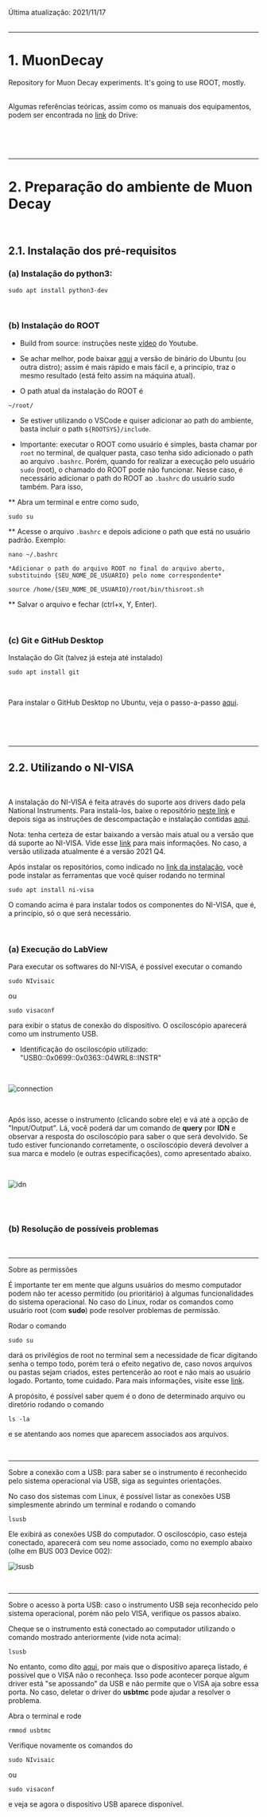 Última atualização: 2021/11/17
<br/>
<br/>



---
# 1. MuonDecay
Repository for Muon Decay experiments. It's going to use ROOT, mostly.
</br>
</br>

Algumas referências teóricas, assim como os manuais dos equipamentos, podem ser encontrada no [link](https://drive.google.com/drive/folders/1ZD9ooMXcqZNCq5oubR8JHtlihosKgusI?usp=sharing) do Drive:



<br/>
<br/>
<br/>



---
# 2. Preparação do ambiente de Muon Decay
<br/>

## 2.1. Instalação dos pré-requisitos

### (a) Instalação do python3: 
```
sudo apt install python3-dev
```

<br/>


### (b) Instalação do ROOT
 
* Build from source: instruções neste [vídeo](https://www.youtube.com/watch?v=QItrmchEQWE&t=184s) do Youtube.


* Se achar melhor, pode baixar [aqui](https://root.cern/install/) a versão de binário do Ubuntu (ou outra distro); assim é mais rápido e mais fácil e, a princípio, traz o mesmo resultado (está feito assim na máquina atual).

* O path atual da instalação do ROOT é
```
~/root/
```

* Se estiver utilizando o VSCode e quiser adicionar ao path do ambiente, basta incluir o path `${ROOTSYS}/include`.

* Importante: executar o ROOT como usuário é simples, basta chamar por `root` no terminal, de qualquer pasta, caso tenha sido adicionado o path ao arquivo `.bashrc`. Porém, quando for realizar a execução pelo usuário `sudo` (root), o chamado do ROOT pode não funcionar. Nesse caso, é necessário adicionar o path do ROOT ao `.bashrc` do usuário sudo também. Para isso, 

** Abra um terminal e entre como sudo, 

```
sudo su
```

** Acesse o arquivo `.bashrc` e depois adicione o path que está no usuário padrão. Exemplo:

```
nano ~/.bashrc

*Adicionar o path do arquivo ROOT no final do arquivo aberto, substituindo {SEU_NOME_DE_USUARIO} pelo nome correspondente*

source /home/{SEU_NOME_DE_USUARIO}/root/bin/thisroot.sh
``` 

** Salvar o arquivo e fechar (ctrl+x, Y, Enter).



<br/>


### (c) Git e GitHub Desktop

Instalação do Git (talvez já esteja até instalado)
```
sudo apt install git
```

<br/>

Para instalar o GitHub Desktop no Ubuntu, veja o passo-a-passo [aqui](https://gist.github.com/berkorbay/6feda478a00b0432d13f1fc0a50467f1).







<br/>
<br/>
<br/>

---
## 2.2. Utilizando o NI-VISA

<br/>

A instalação do NI-VISA é feita através do suporte aos drivers dado pela National Instruments. Para instalá-los, baixe o repositório [neste link](https://www.ni.com/pt-br/support/downloads/drivers/download.ni-linux-device-drivers.html#427909) e depois siga as instruções de descompactação e instalação contidas [aqui](https://www.ni.com/pt-br/support/documentation/supplemental/18/downloading-and-installing-ni-driver-software-on-linux-desktop.html).

Nota: tenha certeza de estar baixando a versão mais atual ou a versão que dá suporte ao NI-VISA. Vide esse [link](https://www.ni.com/pdf/manuals/378353e.html) para mais informações. No caso, a versão utilizada atualmente é a versão 2021 Q4.

Após instalar os repositórios, como indicado no [link da instalação](https://www.ni.com/pt-br/support/downloads/drivers/download.ni-linux-device-drivers.html#427909), você pode instalar as ferramentas que você quiser rodando no terminal

```
sudo apt install ni-visa
```

O comando acima é para instalar todos os componentes do NI-VISA, que é, a princípio, só o que será necessário.

<br/>

### (a) Execução do LabView

Para executar os softwares do NI-VISA, é possível executar o comando

```
sudo NIvisaic
```

ou 

```
sudo visaconf
```

para exibir o status de conexão do dispositivo. O osciloscópio aparecerá como um instrumento USB.

* Identificação do osciloscópio utilizado:
"USB0::0x0699::0x0363::04WRL8::INSTR"

</br>

![connection](https://user-images.githubusercontent.com/63481188/164304634-08b4dce2-81ee-4c6d-b6e8-db8ed2e59755.jpeg "Foto da janela do visaic.")


</br>

Após isso, acesse o instrumento (clicando sobre ele) e vá até a opção de 
"Input/Output". Lá, você poderá dar um comando de __query__ por __IDN__ e observar a resposta do osciloscópio para saber o que será devolvido. Se tudo estiver funcionando corretamente, o osciloscópio deverá devolver a sua marca e modelo (e outras especificações), como apresentado abaixo.

</br>

![idn](https://user-images.githubusercontent.com/63481188/164304705-c5883241-9968-413c-aa93-81182879f5f7.jpeg "Resultados de uma query por IDN.")


</br>
</br>


### (b) Resolução de possíveis problemas

</br>

---
Sobre as permissões

É importante ter em mente que alguns usuários do mesmo computador podem não ter acesso permitido (ou prioritário) à algumas funcionalidades do sistema operacional. No caso do Linux, rodar os comandos como usuário root (com __sudo__) pode resolver problemas de permissão. 

Rodar o comando 
```
sudo su
```
dará os privilégios de root no terminal sem a necessidade de ficar digitando senha o tempo todo, porém terá o efeito negativo de, caso novos arquivos ou pastas sejam criados, estes pertencerão ao root e não mais ao usuário logado. Portanto, tome cuidado. Para mais informações, visite esse [link](https://www.cyberciti.biz/faq/linux-list-all-members-of-a-group/).

A propósito, é possível saber quem é o dono de determinado arquivo ou diretório rodando o comando 
```
ls -la
```
e se atentando aos nomes que aparecem associados aos arquivos.

</br>



---
Sobre a conexão com a USB: para saber se o instrumento é reconhecido pelo sistema operacional via USB, siga as seguintes orientações.

No caso dos sistemas com Linux, é possível listar as conexões USB simplesmente abrindo um terminal e rodando o comando 
```
lsusb
``` 
Ele exibirá as conexões USB do computador. O osciloscópio, caso esteja conectado, aparecerá com seu nome associado, como no exemplo abaixo (olhe em BUS 003 Device 002):

![lsusb](https://user-images.githubusercontent.com/63481188/164304752-91e04fca-8ff7-435a-96c8-f4ae64e84fd0.png "Listagem com o comando lsusb.")

</br>


--- 
Sobre o acesso à porta USB: caso o instrumento USB seja reconhecido pelo sistema operacional, porém não pelo VISA, verifique os passos abaixo.



Cheque se o instrumento está conectado ao computador utilizando o comando mostrado anteriormente (vide nota acima):

```
lsusb
```


No entanto, como dito [aqui](https://knowledge.ni.com/KnowledgeArticleDetails?id=kA00Z0000019KnFSAU&l=pt-BR), por mais que o dispositivo apareça listado, é possível que o VISA não o reconheça. Isso pode acontecer porque algum driver está "se apossando" da USB e não permite que o VISA aja sobre essa porta. No caso, deletar o driver do __usbtmc__ pode ajudar a resolver o problema. 

Abra o terminal e rode

```
rmmod usbtmc
```

Verifique novamente os comandos do 

```
sudo NIvisaic
```

ou 

```
sudo visaconf
```

e veja se agora o dispositivo USB aparece disponível.
